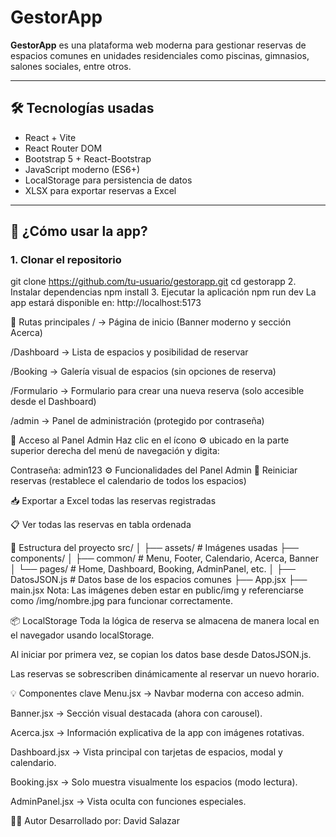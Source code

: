 # GestorApp

**GestorApp** es una plataforma web moderna para gestionar reservas de espacios comunes en unidades residenciales como piscinas, gimnasios, salones sociales, entre otros.

---

## 🛠 Tecnologías usadas

- React + Vite
- React Router DOM
- Bootstrap 5 + React-Bootstrap
- JavaScript moderno (ES6+)
- LocalStorage para persistencia de datos
- XLSX para exportar reservas a Excel

---

## 🚀 ¿Cómo usar la app?

### 1. Clonar el repositorio

git clone https://github.com/tu-usuario/gestorapp.git
cd gestorapp
2. Instalar dependencias
npm install
3. Ejecutar la aplicación
npm run dev
La app estará disponible en: http://localhost:5173

🧭 Rutas principales
/ → Página de inicio (Banner moderno y sección Acerca)

/Dashboard → Lista de espacios y posibilidad de reservar

/Booking → Galería visual de espacios (sin opciones de reserva)

/Formulario → Formulario para crear una nueva reserva (solo accesible desde el Dashboard)

/admin → Panel de administración (protegido por contraseña)

🔐 Acceso al Panel Admin
Haz clic en el ícono ⚙️ ubicado en la parte superior derecha del menú de navegación y digita:


Contraseña: admin123
⚙️ Funcionalidades del Panel Admin
🔁 Reiniciar reservas (restablece el calendario de todos los espacios)

📥 Exportar a Excel todas las reservas registradas

📋 Ver todas las reservas en tabla ordenada

📂 Estructura del proyecto
src/
│
├── assets/                  # Imágenes usadas
├── components/
│   ├── common/              # Menu, Footer, Calendario, Acerca, Banner
│   └── pages/               # Home, Dashboard, Booking, AdminPanel, etc.
│
├── DatosJSON.js             # Datos base de los espacios comunes
├── App.jsx
├── main.jsx
Nota: Las imágenes deben estar en public/img y referenciarse como /img/nombre.jpg para funcionar correctamente.

📦 LocalStorage
Toda la lógica de reserva se almacena de manera local en el navegador usando localStorage.

Al iniciar por primera vez, se copian los datos base desde DatosJSON.js.

Las reservas se sobrescriben dinámicamente al reservar un nuevo horario.

💡 Componentes clave
Menu.jsx → Navbar moderna con acceso admin.

Banner.jsx → Sección visual destacada (ahora con carousel).

Acerca.jsx → Información explicativa de la app con imágenes rotativas.

Dashboard.jsx → Vista principal con tarjetas de espacios, modal y calendario.

Booking.jsx → Solo muestra visualmente los espacios (modo lectura).

AdminPanel.jsx → Vista oculta con funciones especiales.

🧑‍💻 Autor
Desarrollado por: David Salazar